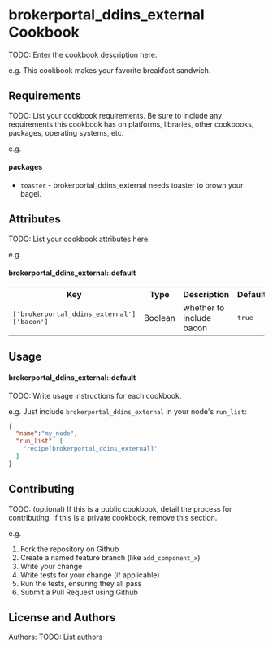 brokerportal_ddins_external Cookbook
====================================
TODO: Enter the cookbook description here.

e.g.
This cookbook makes your favorite breakfast sandwich.

Requirements
------------
TODO: List your cookbook requirements. Be sure to include any requirements this cookbook has on platforms, libraries, other cookbooks, packages, operating systems, etc.

e.g.
#### packages
- `toaster` - brokerportal_ddins_external needs toaster to brown your bagel.

Attributes
----------
TODO: List your cookbook attributes here.

e.g.
#### brokerportal_ddins_external::default
<table>
  <tr>
    <th>Key</th>
    <th>Type</th>
    <th>Description</th>
    <th>Default</th>
  </tr>
  <tr>
    <td><tt>['brokerportal_ddins_external']['bacon']</tt></td>
    <td>Boolean</td>
    <td>whether to include bacon</td>
    <td><tt>true</tt></td>
  </tr>
</table>

Usage
-----
#### brokerportal_ddins_external::default
TODO: Write usage instructions for each cookbook.

e.g.
Just include `brokerportal_ddins_external` in your node's `run_list`:

```json
{
  "name":"my_node",
  "run_list": [
    "recipe[brokerportal_ddins_external]"
  ]
}
```

Contributing
------------
TODO: (optional) If this is a public cookbook, detail the process for contributing. If this is a private cookbook, remove this section.

e.g.
1. Fork the repository on Github
2. Create a named feature branch (like `add_component_x`)
3. Write your change
4. Write tests for your change (if applicable)
5. Run the tests, ensuring they all pass
6. Submit a Pull Request using Github

License and Authors
-------------------
Authors: TODO: List authors
